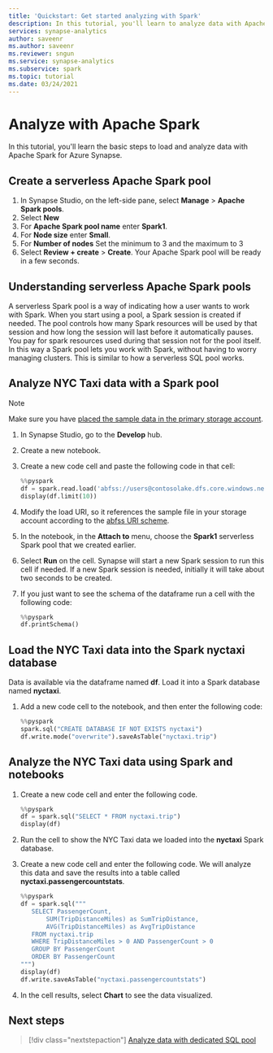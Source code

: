 ```yaml
---
title: 'Quickstart: Get started analyzing with Spark' 
description: In this tutorial, you'll learn to analyze data with Apache Spark.
services: synapse-analytics
author: saveenr
ms.author: saveenr
ms.reviewer: sngun
ms.service: synapse-analytics
ms.subservice: spark
ms.topic: tutorial
ms.date: 03/24/2021
---
```


# Analyze with Apache Spark

In this tutorial, you'll learn the basic steps to load and analyze data with Apache Spark for Azure Synapse.

## Create a serverless Apache Spark pool

1. In Synapse Studio, on the left-side pane, select **Manage** > **Apache Spark pools**.
1. Select **New** 
1. For **Apache Spark pool name** enter **Spark1**.
1. For **Node size** enter **Small**.
1. For **Number of nodes** Set the minimum to 3 and the maximum to 3
1. Select **Review + create** > **Create**. Your Apache Spark pool will be ready in a few seconds.

## Understanding serverless Apache Spark pools

A serverless Spark pool is a way of indicating how a user wants to work with Spark. When you start using a pool, a Spark session is created if needed. The pool controls how many Spark resources will be used by that session and how long the session will last before it automatically pauses. You pay for spark resources used during that session not for the pool itself. In this way a Spark pool lets you work with Spark, without having to worry managing clusters. This is similar to how a serverless SQL pool works.

## Analyze NYC Taxi data with a Spark pool

> [!NOTE]
> Make sure you have [placed the sample data in the primary storage account](get-started-create-workspace.md#place-sample-data-into-the-primary-storage-account).

1. In Synapse Studio, go to the **Develop** hub.
1. Create a new notebook.
1. Create a new code cell and paste the following code in that cell:

    ```py
    %%pyspark
    df = spark.read.load('abfss://users@contosolake.dfs.core.windows.net/NYCTripSmall.parquet', format='parquet')
    display(df.limit(10))
    ```

1. Modify the load URI, so it references the sample file in your storage account according to the [abfss URI scheme](../storage/blobs/data-lake-storage-introduction-abfs-uri.md).
1. In the notebook, in the **Attach to** menu, choose the **Spark1** serverless Spark pool that we created earlier.
1. Select **Run** on the cell. Synapse will start a new Spark session to run this cell if needed. If a new Spark session is needed, initially it will take about two seconds to be created. 
1. If you just want to see the schema of the dataframe run a cell with the following code:

    ```py
    %%pyspark
    df.printSchema()
    ```

## Load the NYC Taxi data into the Spark nyctaxi database

Data is available via the dataframe named **df**. Load it into a Spark database named **nyctaxi**.

1. Add a new code cell to the notebook, and then enter the following code:

    ```py
    %%pyspark
    spark.sql("CREATE DATABASE IF NOT EXISTS nyctaxi")
    df.write.mode("overwrite").saveAsTable("nyctaxi.trip")
    ```
## Analyze the NYC Taxi data using Spark and notebooks

1. Create a new code cell and enter the following code. 

   ```py
   %%pyspark
   df = spark.sql("SELECT * FROM nyctaxi.trip") 
   display(df)
   ```

1. Run the cell to show the NYC Taxi data we loaded into the **nyctaxi** Spark database.
1. Create a new code cell and enter the following code. We will analyze this data and save the results into a table called **nyctaxi.passengercountstats**.

   ```py
   %%pyspark
   df = spark.sql("""
      SELECT PassengerCount,
          SUM(TripDistanceMiles) as SumTripDistance,
          AVG(TripDistanceMiles) as AvgTripDistance
      FROM nyctaxi.trip
      WHERE TripDistanceMiles > 0 AND PassengerCount > 0
      GROUP BY PassengerCount
      ORDER BY PassengerCount
   """) 
   display(df)
   df.write.saveAsTable("nyctaxi.passengercountstats")
   ```

1. In the cell results, select **Chart** to see the data visualized.


## Next steps

> [!div class="nextstepaction"]
> [Analyze data with dedicated SQL pool](get-started-analyze-sql-pool.md)
